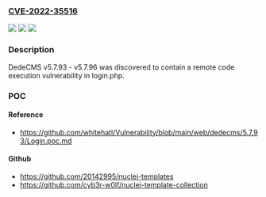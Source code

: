 ### [CVE-2022-35516](https://cve.mitre.org/cgi-bin/cvename.cgi?name=CVE-2022-35516)
![](https://img.shields.io/static/v1?label=Product&message=n%2Fa&color=blue)
![](https://img.shields.io/static/v1?label=Version&message=n%2Fa&color=blue)
![](https://img.shields.io/static/v1?label=Vulnerability&message=n%2Fa&color=brighgreen)

### Description

DedeCMS v5.7.93 - v5.7.96 was discovered to contain a remote code execution vulnerability in login.php.

### POC

#### Reference
- https://github.com/whitehatl/Vulnerability/blob/main/web/dedecms/5.7.93/Login.poc.md

#### Github
- https://github.com/20142995/nuclei-templates
- https://github.com/cyb3r-w0lf/nuclei-template-collection

